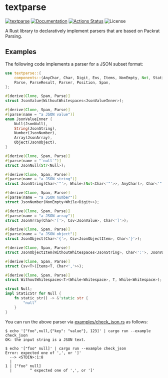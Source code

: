 textparse
=========

[![textparse](https://img.shields.io/crates/v/textparse.svg)](https://crates.io/crates/textparse)
[![Documentation](https://docs.rs/textparse/badge.svg)](https://docs.rs/textparse)
[![Actions Status](https://github.com/sile/textparse/workflows/CI/badge.svg)](https://github.com/sile/textparse/actions)
![License](https://img.shields.io/crates/l/textparse)

A Rust library to declaratively implement parsers that are based on Packrat Parsing.

Examples
--------

The following code implements a parser for a JSON subset format:
```rust
use textparse::{
    components::{AnyChar, Char, Digit, Eos, Items, NonEmpty, Not, StaticStr, Str, While, Whitespace},
    Parse, ParseResult, Parser, Position, Span,
};

#[derive(Clone, Span, Parse)]
struct JsonValue(WithoutWhitespaces<JsonValueInner>);

#[derive(Clone, Span, Parse)]
#[parse(name = "a JSON value")]
enum JsonValueInner {
    Null(JsonNull),
    String(JsonString),
    Number(JsonNumber),
    Array(JsonArray),
    Object(JsonObject),
}

#[derive(Clone, Span, Parse)]
#[parse(name = "`null`")]
struct JsonNull(Str<Null>);

#[derive(Clone, Span, Parse)]
#[parse(name = "a JSON string")]
struct JsonString(Char<'"'>, While<(Not<Char<'"'>>, AnyChar)>, Char<'"'>);

#[derive(Clone, Span, Parse)]
#[parse(name = "a JSON number")]
struct JsonNumber(NonEmpty<While<Digit>>);

#[derive(Clone, Span, Parse)]
#[parse(name = "a JSON array")]
struct JsonArray(Char<'['>, Csv<JsonValue>, Char<']'>);

#[derive(Clone, Span, Parse)]
#[parse(name = "a JSON object")]
struct JsonObject(Char<'{'>, Csv<JsonObjectItem>, Char<'}'>);

#[derive(Clone, Span, Parse)]
struct JsonObjectItem(WithoutWhitespaces<JsonString>, Char<':'>, JsonValue);

#[derive(Clone, Span, Parse)]
struct Csv<T>(Items<T, Char<','>>);

#[derive(Clone, Span, Parse)]
struct WithoutWhitespaces<T>(While<Whitespace>, T, While<Whitespace>);

struct Null;
impl StaticStr for Null {
    fn static_str() -> &'static str {
        "null"
    }
}
```

You can run the above parser via [examples/check_json.rs](examples/check_json.rs) as follows:
```console
$ echo '["foo",null,{"key": "value"}, 123]' | cargo run --example check_json
OK: the input string is a JSON text.

$ echo '["foo" null]' | cargo run --example check_json
Error: expected one of ',', or ']'
  --> <STDIN>:1:8
  |
1 | ["foo" null]
  |        ^ expected one of ',', or ']'
```
